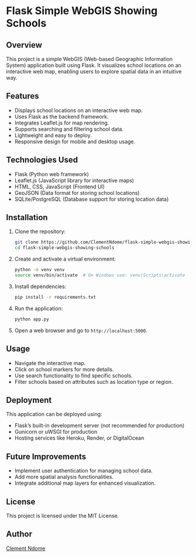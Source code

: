 # Flask Simple WebGIS Showing Schools

## Overview
This project is a simple WebGIS (Web-based Geographic Information System) application built using Flask. It visualizes school locations on an interactive web map, enabling users to explore spatial data in an intuitive way.

## Features
- Displays school locations on an interactive web map.
- Uses Flask as the backend framework.
- Integrates Leaflet.js for map rendering.
- Supports searching and filtering school data.
- Lightweight and easy to deploy.
- Responsive design for mobile and desktop usage.

## Technologies Used
- Flask (Python web framework)
- Leaflet.js (JavaScript library for interactive maps)
- HTML, CSS, JavaScript (Frontend UI)
- GeoJSON (Data format for storing school locations)
- SQLite/PostgreSQL (Database support for storing location data)

## Installation
1. Clone the repository:
   ```bash
   git clone https://github.com/ClementNdome/flask-simple-webgis-showing-schools.git
   cd flask-simple-webgis-showing-schools
   ```
2. Create and activate a virtual environment:
   ```bash
   python -m venv venv
   source venv/bin/activate  # On Windows use: venv\Scripts\activate
   ```
3. Install dependencies:
   ```bash
   pip install -r requirements.txt
   ```
4. Run the application:
   ```bash
   python app.py
   ```
5. Open a web browser and go to `http://localhost:5000`.

## Usage
- Navigate the interactive map.
- Click on school markers for more details.
- Use search functionality to find specific schools.
- Filter schools based on attributes such as location type or region.

## Deployment
This application can be deployed using:
- Flask’s built-in development server (not recommended for production)
- Gunicorn or uWSGI for production
- Hosting services like Heroku, Render, or DigitalOcean

## Future Improvements
- Implement user authentication for managing school data.
- Add more spatial analysis functionalities.
- Integrate additional map layers for enhanced visualization.

## License
This project is licensed under the MIT License.

## Author
[Clement Ndome](https://github.com/ClementNdome)

